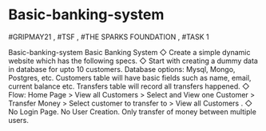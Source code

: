 # Basic-banking-system
#GRIPMAY21 , #TSF , #THE SPARKS FOUNDATION , #TASK 1

Basic-banking-system Basic Banking System ◇ Create a simple dynamic website which has the following specs. ◇ Start with creating a dummy data in database for upto 10 customers. 
Database options: Mysql, Mongo, Postgres, etc. Customers table will have basic fields such as name, email, current balance etc. Transfers table will record all transfers happened.
◇ Flow: Home Page > View all Customers > Select and View one Customer > Transfer Money > Select customer to transfer to > View all Customers . 
◇ No Login Page. No User Creation. Only transfer of money between multiple users.
